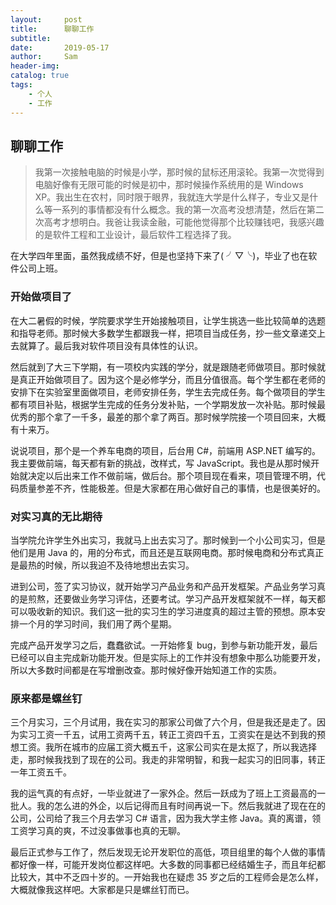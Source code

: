 ```yaml
---
layout:     post
title:      聊聊工作
subtitle:   
date:       2019-05-17
author:     Sam
header-img: 
catalog: true
tags:
    - 个人
    - 工作
---
```


## 聊聊工作

> 我第一次接触电脑的时候是小学，那时候的鼠标还用滚轮。我第一次觉得到电脑好像有无限可能的时候是初中，那时候操作系统用的是 Windows XP。我出生在农村，同时限于眼界，我就连大学是什么样子，专业又是什么等一系列的事情都没有什么概念。我的第一次高考没想清楚，然后在第二次高考才想明白。我爸让我读金融，可能他觉得那个比较赚钱吧，我感兴趣的是软件工程和工业设计，最后软件工程选择了我。

在大学四年里面，虽然我成绩不好，但是也坚持下来了( ╯▽╰)，毕业了也在软件公司上班。

### 开始做项目了

在大二暑假的时候，学院要求学生开始接触项目，让学生挑选一些比较简单的选题和指导老师。那时候大多数学生都跟我一样，把项目当成任务，抄一些文章递交上去就算了。最后我对软件项目没有具体性的认识。

然后就到了大三下学期，有一项校内实践的学分，就是跟随老师做项目。那时候就是真正开始做项目了。因为这个是必修学分，而且分值很高。每个学生都在老师的安排下在实验室里面做项目，老师安排任务，学生去完成任务。每个做项目的学生都有项目补贴，根据学生完成的任务分发补贴，一个学期发放一次补贴。那时候最优秀的那个拿了一千多，最差的那个拿了两百。那时候学院接一个项目回来，大概有十来万。

说说项目，那个是一个养车电商的项目，后台用 C#，前端用 ASP.NET 编写的。我主要做前端，每天都有新的挑战，改样式，写 JavaScript。我也是从那时候开始就决定以后出来工作不做前端，做后台。那个项目现在看来，项目管理不明，代码质量参差不齐，性能极差。但是大家都在用心做好自己的事情，也是很美好的。

### 对实习真的无比期待

当学院允许学生外出实习，我就马上出去实习了。那时候到一个小公司实习，但是他们是用 Java 的，用的分布式，而且还是互联网电商。那时候电商和分布式真正是最热的时候，所以我迫不及待地想出去实习。

进到公司，签了实习协议，就开始学习产品业务和产品开发框架。产品业务学习真的是煎熬，还要做业务学习评估，还要考试。学习产品开发框架就不一样，每天都可以吸收新的知识。我们这一批的实习生的学习进度真的超过主管的预想。原本安排一个月的学习时间，我们用了两个星期。

完成产品开发学习之后，蠢蠢欲试。一开始修复 bug，到参与新功能开发，最后已经可以自主完成新功能开发。但是实际上的工作并没有想象中那么功能要开发，所以大多数时间都是在写增删改查。那时候好像开始知道工作的实质。

### 原来都是螺丝钉

三个月实习，三个月试用，我在实习的那家公司做了六个月，但是我还是走了。因为实习工资一千五，试用工资两千五，转正工资四千五，工资实在是达不到我的预想工资。我所在城市的应届工资大概五千，这家公司实在是太抠了，所以我选择走，那时候我找到了现在的公司。我走的非常明智，和我一起实习的旧同事，转正一年工资五千。

我的运气真的有点好，一毕业就进了一家外企。然后一跃成为了班上工资最高的一批人。我的怎么进的外企，以后记得而且有时间再说一下。然后我就进了现在在的公司，公司给了我三个月去学习 C# 语言，因为我大学主修 Java。真的离谱，领工资学习真的爽，不过没事做事也真的无聊。

最后正式参与工作了，然后发现无论开发职位的高低，项目组里的每个人做的事情都好像一样，可能开发岗位都这样吧。大多数的同事都已经结婚生子，而且年纪都比较大，其中不乏四十岁的。一开始我也在疑虑 35 岁之后的工程师会是怎么样，大概就像我这样吧。大家都是只是螺丝钉而已。
